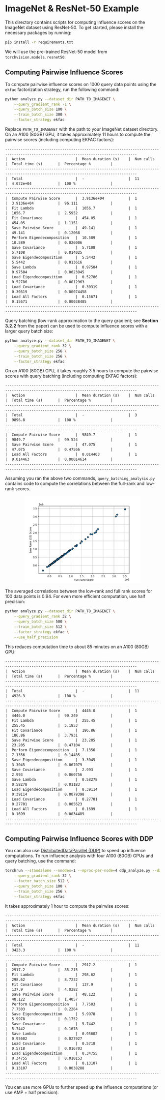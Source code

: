 # ImageNet & ResNet-50 Example

This directory contains scripts for computing influence scores on the ImageNet dataset using ResNet-50.
To get started, please install the necessary packages by running:

```bash
pip install -r requirements.txt
```

We will use the pre-trained ResNet-50 model from `torchvision.models.resnet50`.

## Computing Pairwise Influence Scores

To compute pairwise influence scores on 1000 query data points using the `ekfac` factorization strategy, run the following command:

```bash
python analyze.py --dataset_dir PATH_TO_IMAGENET \
    --query_gradient_rank -1 \
    --query_batch_size 100 \
    --train_batch_size 300 \
    --factor_strategy ekfac
```

Replace `PATH_TO_IMAGENET` with the path to your ImageNet dataset directory. On an A100 (80GB) GPU, it takes approximately 11 hours to compute the pairwise scores (including computing EKFAC factors):

```
----------------------------------------------------------------------------------------------------------------------------------
|  Action                       |  Mean duration (s)    |  Num calls            |  Total time (s)       |  Percentage %         |
----------------------------------------------------------------------------------------------------------------------------------
|  Total                        |  -                    |  11                   |  4.072e+04            |  100 %                |
----------------------------------------------------------------------------------------------------------------------------------
|  Compute Pairwise Score       |  3.9136e+04           |  1                    |  3.9136e+04           |  96.111               |
|  Fit Lambda                   |  1056.7               |  1                    |  1056.7               |  2.5952               |
|  Fit Covariance               |  454.05               |  1                    |  454.05               |  1.1151               |
|  Save Pairwise Score          |  49.141               |  1                    |  49.141               |  0.12068              |
|  Perform Eigendecomposition   |  10.589               |  1                    |  10.589               |  0.026006             |
|  Save Covariance              |  5.7108               |  1                    |  5.7108               |  0.014025             |
|  Save Eigendecomposition      |  5.5442               |  1                    |  5.5442               |  0.013616             |
|  Save Lambda                  |  0.97504              |  1                    |  0.97504              |  0.0023945            |
|  Load Eigendecomposition      |  0.52786              |  1                    |  0.52786              |  0.0012963            |
|  Load Covariance              |  0.30319              |  1                    |  0.30319              |  0.00074458           |
|  Load All Factors             |  0.15671              |  1                    |  0.15671              |  0.00038485           |
----------------------------------------------------------------------------------------------------------------------------------
```

Query batching (low-rank approximation to the query gradient; see **Section 3.2.2** from the paper) can be used to compute influence scores with a larger query batch size:

```bash
python analyze.py --dataset_dir PATH_TO_IMAGENET \
    --query_gradient_rank 32 \
    --query_batch_size 256 \
    --train_batch_size 256 \
    --factor_strategy ekfac
```

On an A100 (80GB) GPU, it takes roughly 3.5 hours to compute the pairwise scores with query batching (including computing EKFAC factors):

```
----------------------------------------------------------------------------------------------------------------------------------
|  Action                       |  Mean duration (s)    |  Num calls            |  Total time (s)       |  Percentage %         |
----------------------------------------------------------------------------------------------------------------------------------
|  Total                        |  -                    |  3                    |  9896.8               |  100 %                |
----------------------------------------------------------------------------------------------------------------------------------
|  Compute Pairwise Score       |  9849.7               |  1                    |  9849.7               |  99.524               |
|  Save Pairwise Score          |  47.075               |  1                    |  47.075               |  0.47566              |
|  Load All Factors             |  0.014463             |  1                    |  0.014463             |  0.00014614           |
----------------------------------------------------------------------------------------------------------------------------------
```

Assuming you ran the above two commands, `query_batching_analysis.py` contains code to compute the correlations between the full-rank and low-rank scores.

<p align="center">
<a href="#"><img width="380" img src="figure/query_batching.png" alt="Query Batching"/></a>
</p>

The averaged correlations between the low-rank and full rank scores for 100 data points is 0.94.
For even more efficient computation, use half precision:

```bash
python analyze.py --dataset_dir PATH_TO_IMAGENET \
    --query_gradient_rank 32 \
    --query_batch_size 500 \
    --train_batch_size 512 \
    --factor_strategy ekfac \
    --use_half_precision
```

This reduces computation time to about 85 minutes on an A100 (80GB) GPU:

```
----------------------------------------------------------------------------------------------------------------------------------
|  Action                       |  Mean duration (s)    |  Num calls            |  Total time (s)       |  Percentage %         |
----------------------------------------------------------------------------------------------------------------------------------
|  Total                        |  -                    |  11                   |  4926.3               |  100 %                |
----------------------------------------------------------------------------------------------------------------------------------
|  Compute Pairwise Score       |  4446.0               |  1                    |  4446.0               |  90.249               |
|  Fit Lambda                   |  255.45               |  1                    |  255.45               |  5.1853               |
|  Fit Covariance               |  186.86               |  1                    |  186.86               |  3.7931               |
|  Save Pairwise Score          |  23.205               |  1                    |  23.205               |  0.47104              |
|  Perform Eigendecomposition   |  7.1356               |  1                    |  7.1356               |  0.14485              |
|  Save Eigendecomposition      |  3.3045               |  1                    |  3.3045               |  0.067079             |
|  Save Covariance              |  2.993                |  1                    |  2.993                |  0.060756             |
|  Save Lambda                  |  0.58278              |  1                    |  0.58278              |  0.01183              |
|  Load Eigendecomposition      |  0.39114              |  1                    |  0.39114              |  0.0079398            |
|  Load Covariance              |  0.27701              |  1                    |  0.27701              |  0.005623             |
|  Load All Factors             |  0.1699               |  1                    |  0.1699               |  0.0034489            |
----------------------------------------------------------------------------------------------------------------------------------
```

## Computing Pairwise Influence Scores with DDP

You can also use [DistributedDataParallel (DDP)](https://pytorch.org/tutorials/intermediate/ddp_tutorial.html) to speed up influence computations. To run influence analysis with four A100 (80GB) GPUs and query batching, use the command:

```bash
torchrun --standalone --nnodes=1 --nproc-per-node=4 ddp_analyze.py --dataset_dir PATH_TO_IMAGENET \
    --query_gradient_rank 32 \
    --factor_batch_size 512 \
    --query_batch_size 100 \
    --train_batch_size 256 \
    --factor_strategy ekfac
```

It takes approximately 1 hour to compute the pairwise scores:

```
----------------------------------------------------------------------------------------------------------------------------------
|  Action                       |  Mean duration (s)    |  Num calls            |  Total time (s)       |  Percentage %         |
----------------------------------------------------------------------------------------------------------------------------------
|  Total                        |  -                    |  11                   |  3423.3               |  100 %                |
----------------------------------------------------------------------------------------------------------------------------------
|  Compute Pairwise Score       |  2917.2               |  1                    |  2917.2               |  85.215               |
|  Fit Lambda                   |  298.62               |  1                    |  298.62               |  8.7232               |
|  Fit Covariance               |  137.9                |  1                    |  137.9                |  4.0282               |
|  Save Pairwise Score          |  48.122               |  1                    |  48.122               |  1.4057               |
|  Perform Eigendecomposition   |  7.7503               |  1                    |  7.7503               |  0.2264               |
|  Save Eigendecomposition      |  5.9978               |  1                    |  5.9978               |  0.1752               |
|  Save Covariance              |  5.7442               |  1                    |  5.7442               |  0.1678               |
|  Save Lambda                  |  0.95602              |  1                    |  0.95602              |  0.027927             |
|  Load Covariance              |  0.5718               |  1                    |  0.5718               |  0.016703             |
|  Load Eigendecomposition      |  0.34755              |  1                    |  0.34755              |  0.010153             |
|  Load All Factors             |  0.13107              |  1                    |  0.13107              |  0.0038288            |
----------------------------------------------------------------------------------------------------------------------------------
```

You can use more GPUs to further speed up the influence computations (or use AMP + half precision).
